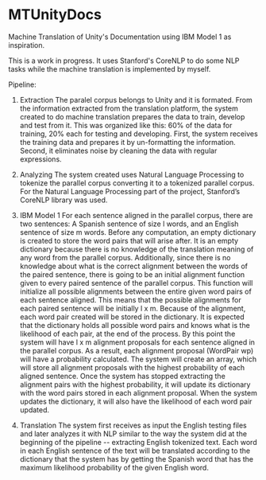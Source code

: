 # MTUnityDocs
Machine Translation of Unity's Documentation using IBM Model 1 as inspiration. 

This is a work in progress. It uses Stanford's CoreNLP to do some NLP tasks while the machine translation is implemented by myself. 

Pipeline:
1. Extraction
The paralel corpus belongs to Unity and it is formated.
From the information extracted from the translation platform, the system created to do machine translation prepares the data to train, develop and test from it. 
This was organized like this: 60% of the data for training, 20% each for testing and developing. First, the system receives the training data and prepares it by un-formatting the information. 
Second, it eliminates noise by cleaning the data with regular expressions.

2. Analyzing
The system created uses Natural Language Processing to tokenize the parallel corpus converting it to a tokenized parallel corpus. 
For the Natural Language Processing part of the project, Stanford’s CoreNLP library was used.  

3. IBM Model 1
For each sentence aligned in the parallel corpus, there are two sentences: A Spanish sentence of size l words, and an English sentence of size m words. Before any computation, an empty dictionary is created to store the word pairs that will arise after. 
It is an empty dictionary because there is no knowledge of the translation meaning of any word from the parallel corpus.
Additionally, since there is no knowledge about what is the correct alignment between the words of the paired sentence, there is going to be an initial alignment function given to every paired sentence of the parallel corpus. 
This function will initialize all possible alignments between the entire given word pairs of each sentence aligned. This means that the possible alignments for each paired sentence will be initially l x m. 
Because of the alignment, each word pair created will be stored in the dictionary. It is expected that the dictionary holds all possible word pairs and knows what is the likelihood of each pair, at the end of the process.
By this point the system will have l x m alignment proposals for each sentence aligned in the parallel corpus. 
As a result, each alignment proposal (WordPair wp) will have a probability calculated. The system will create an array, which will store all alignment proposals with the highest probability of each aligned sentence. 
Once the system has stopped extracting the alignment pairs with the highest probability, it will update its dictionary with the word pairs stored in each alignment proposal. 
When the system updates the dictionary, it will also have the likelihood of each word pair updated.

4. Translation
The system first receives as input the English testing files and later analyzes it with NLP similar to the way the system did at the beginning of the pipeline -- extracting English tokenized text. 
Each word in each English sentence of the text will be translated according to the dictionary that the system has by getting the Spanish word that has the maximum likelihood probability of the given English word. 
